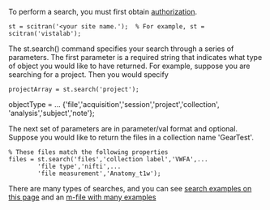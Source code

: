 
To perform a search, you must first obtain [authorization](https://github.com/scitran/client/wiki/Authorization).  

    st = scitran('<your site name.');  % For example, st = scitran('vistalab');

The st.search() command specifies your search through a series of parameters.  The first parameter is a required string that indicates what type of object you would like to have returned.  For example, suppose you are searching for a project.  Then you would specify

    projectArray = st.search('project');

objectType = ...
{'file','acquisition','session','project','collection', 'analysis','subject','note'};

The next set of parameters are in parameter/val format and optional.  Suppose you would like to return the files in a collection name 'GearTest'.

    % These files match the following properties
    files = st.search('files','collection label','VWFA',...
            'file type','nifti',...
            'file measurement','Anatomy_t1w');

There are many types of searches, and you can see [search examples on this page](search-examples) and an [m-file with many examples](https://github.com/scitran/client/blob/master/scripts/s_stSearches.m)


